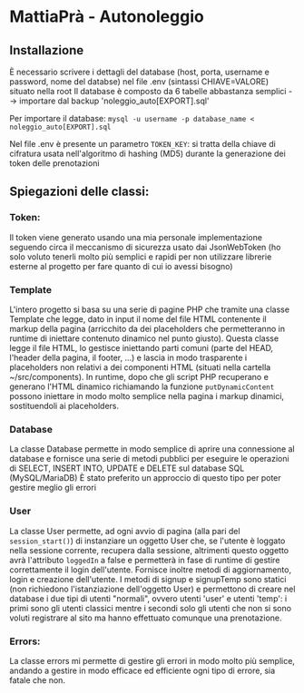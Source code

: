 # MattiaPrà - Autonoleggio

## Installazione
  È necessario scrivere i dettagli del database (host, porta, username e password, nome del databse) nel file .env (sintassi CHIAVE=VALORE) situato nella root
  Il database è composto da 6 tabelle abbastanza semplici --> importare dal backup 'noleggio_auto[EXPORT].sql'

  Per importare il database: `mysql -u username -p database_name < noleggio_auto[EXPORT].sql`

  Nel file .env è presente un parametro `TOKEN_KEY`: si tratta della chiave di cifratura usata nell'algoritmo di hashing (MD5) durante la generazione dei token delle prenotazioni

## Spiegazioni delle classi:  
  ### Token:
  Il token viene generato usando una mia personale implementazione seguendo circa il meccanismo di sicurezza usato dai JsonWebToken (ho solo voluto tenerli molto più semplici e rapidi per non utilizzare librerie esterne al progetto per fare quanto di cui io avessi bisogno)

  ### Template
  L'intero progetto si basa su una serie di pagine PHP che tramite una classe Template che legge, dato in input il nome del file HTML contenente il markup della pagina (arricchito da dei placeholders che permetteranno in runtime di iniettare contenuto dinamico nel punto giusto).
  Questa classe legge il file HTML, lo gestisce iniettando parti comuni (parte del HEAD, l'header della pagina, il footer, ...) e lascia in modo trasparente i placeholders non relativi a dei componenti HTML (situati nella cartella ~/src/components).
  In runtime, dopo che gli script PHP recuperano e generano l'HTML dinamico richiamando la funzione `putDynamicContent` possono iniettare in modo molto semplice nella pagina i markup dinamici, sostituendoli ai placeholders.

  ### Database
  La classe Database permette in modo semplice di aprire una connessione al database e fornisce una serie di metodi pubblici per eseguire le operazioni di SELECT, INSERT INTO, UPDATE e DELETE sul database SQL (MySQL/MariaDB)
  È stato preferito un approccio di questo tipo per poter gestire meglio gli errori
  
  ### User
  La classe User permette, ad ogni avvio di pagina (alla pari del `session_start()`) di instanziare un oggetto User che, se l'utente è loggato nella sessione corrente, recupera dalla sessione, altrimenti questo oggetto avrà l'attributo `loggedIn` a false e permetterà in fase di runtime di gestire correttamente il login dell'utente.
  Fornisce inoltre metodi di aggiornamento, login e creazione dell'utente. I metodi di signup e signupTemp sono statici (non richiedono l'istanziazione dell'oggetto User) e permettono di creare nel database i due tipi di utenti "normali", ovvero utenti 'user' e utenti 'temp': i primi sono gli utenti classici mentre i secondi solo gli utenti che non si sono voluti registrare al sito ma hanno effettuato comunque una prenotazione.

  ### Errors:
  La classe errors mi permette di gestire gli errori in modo molto più semplice, andando a gestire in modo efficace ed efficiente ogni tipo di errore, sia fatale che non.
